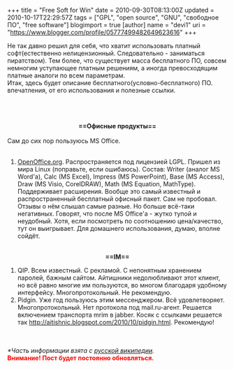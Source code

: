 +++
title = "Free Soft for Win"
date = 2010-09-30T08:13:00Z
updated = 2010-10-17T22:29:57Z
tags = ["GPL", "open source", "GNU", "свободное ПО", "free software"]
blogimport = true 
[author]
	name = "devi1"
	uri = "https://www.blogger.com/profile/05777499482649623616"
+++

Не так давно решил для себя, что хватит использовать платный софт(естественно нелицензионный. Следовательно - заниматься пиратством). Тем более, что существует масса бесплатного ПО, совсем немногим уступающее платным решениям, а иногда превосходящим платные аналоги по всем параметрам. <br />Итак, здесь будет описание бесплатного(условно-бесплатного) ПО. впечатления, от его использования и полезные ссылки.<br /><br /><a name='more'></a><br /><br /><div style="text-align: center;"><b>==Офисные продукты==</b></div><br />Сам до сих пор пользуюсь MS Office. <br /><br /><ol><li><a href="http://ru.openoffice.org/">OpenOffice.org</a>. Распространяется под лицензией LGPL. Пришел из мира Linux (поправьте, если ошибаюсь).&nbsp;Состав: Writer (аналог MS Word'а), Calc (MS Excel), Impress (MS PowerPoint), Base (MS Access), Draw (MS Visio, CorelDRAW), Math (MS Equation, MathType). Поддерживает расширения. Вообще это самый известный и распространенный бесплатный офисный пакет. Сам не пробовал. Отзывы о нём слышал самые разные. Но больше всё-таки негативных. Говорят, что после MS Office'а - жутко тупой и неудобный. Хотя, если посмотреть по соотношению цена/качество, тут он выигрывает. Для домашнего использования, думаю, вполне сойдёт.</li></ol><div><br /></div><div style="text-align: center;"><b>==IM==</b></div><div style="text-align: left;"><ol><li>QIP. Всем известный. С рекламой. С непонятным хранением паролей, бажным сайтом. Айтишники недолюбливают этот клиент, но всё равно многие им пользуются, во многом благодаря удобному интерфейсу. Многопротокольный. Не рекомендую.</li><li>Pidgin. Уже год пользуюсь этим мессенджером. Всё удовлетворяет. Многопротокольный. Нет протокола под mail.ru-агент. Решается включением транспорта mrim в jabber. Косяк с ссылками решается так&nbsp;<a href="http://aitishnic.blogspot.com/2010/10/pidgin.html">http://aitishnic.blogspot.com/2010/10/pidgin.html</a>. Рекомендую!</li></ol></div><br /><br /><i>*Часть информации взята с&nbsp;</i><a href="http://ru.wikipedia.org/"><i>русской википедии</i></a><i>.</i><br /><b><span class="Apple-style-span" style="color: red;">Внимание! Пост будет постоянно обновляться.</span></b>
